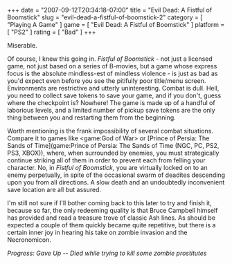 +++
date = "2007-09-12T20:34:18-07:00"
title = "Evil Dead: A Fistful of Boomstick"
slug = "evil-dead-a-fistful-of-boomstick-2"
category = [ "Playing A Game" ]
game = [ "Evil Dead: A Fistful of Boomstick" ]
platform = [ "PS2" ]
rating = [ "Bad" ]
+++

Miserable.

Of course, I knew this going in.  <i>Fistful of Boomstick</i> - not just a licensed game, not just based on a series of B-movies, but a game whose express focus is the absolute mindless-est of mindless violence - is just as bad as you'd expect even before you see the pitifully poor title/menu screen.  Environments are restrictive and utterly uninteresting.  Combat is dull.  Hell, you need to collect save tokens to save your game, and if you don't, guess where the checkpoint is?  Nowhere!  The game is made up of a handful of laborious levels, and a limited number of pickup save tokens are the only thing between you and restarting them from the beginning.

Worth mentioning is the frank impossibility of several combat situations.  Compare it to games like <game:God of War> or [Prince of Persia: The Sands of Time](game:Prince of Persia: The Sands of Time (NGC, PC, PS2, PS3, XBOX)), where, when surrounded by enemies, you must strategically continue striking all of them in order to prevent each from felling your character.  No, in <i>Fistful of Boomstick</i>, you are virtually locked on to an enemy perpetually, in spite of the occasional swarm of deadites descending upon you from all directions.  A slow death and an undoubtedly inconvenient save location are all but assured.

I'm still not sure if I'll bother coming back to this later to try and finish it, because so far, the only redeeming quality is that Bruce Campbell himself has provided and read a treasure trove of classic Ash lines.  As should be expected a couple of them quickly became quite repetitive, but there is a certain inner joy in hearing his take on zombie invasion and the Necronomicon.

<i>Progress: Gave Up -- Died while trying to kill some zombie prostitutes</i>